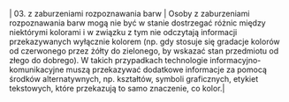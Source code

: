 | 03. z&nbsp;zaburzeniami rozpoznawania barw | Osoby z zaburzeniami rozpoznawania barw mogą nie być w&nbsp;stanie dostrzegać różnic między niektórymi kolorami i&nbsp;w&nbsp;związku z&nbsp;tym nie odczytają informacji przekazywanych wyłącznie kolorem (np. gdy stosuje się gradacje kolorów od czerwonego przez żółty do zielonego, by wskazać stan przedmiotu od złego do dobrego). W takich przypadkach technologie informacyjno-komunikacyjne muszą przekazywać dodatkowe informacje za pomocą środków alternatywnych, np. kształtów, symboli graficznych, etykiet tekstowych, które przekazują to samo znaczenie, co kolor.|